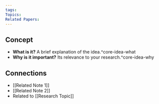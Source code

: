 ```yaml
---
tags: 
Topics: 
Related Papers:
---
```

## Concept
- **What is it?** A brief explanation of the idea.^core-idea-what
- **Why is it important?** Its relevance to your research.^core-idea-why

## Connections
- [[Related Note 1]]
- [[Related Note 2]]
- Related to [[Research Topic]]
